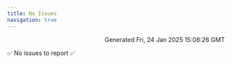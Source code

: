 ```yaml
---
title: No Issues
navigation: true
---
```


<p style="text-align:right;color:#cccs">
Generated Fri, 24 Jan 2025 15:08:26 GMT
</p>
<p>✅ No issues to report ✅</p>



